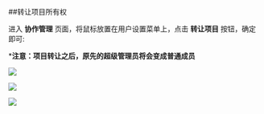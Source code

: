 ##转让项目所有权

进入 **协作管理** 页面，将鼠标放置在用户设置菜单上，点击 **转让项目** 按钮，确定即可:

***注意：项目转让之后，原先的超级管理员将会变成普通成员**

![](http://data.eolinker.com/course/a3u9d7gb5836bd0bd6dd168153adbdfa35f3d0beda4ac32)

![](http://data.eolinker.com/course/Ev2snIF0186c18de8a4af8a8974dc9a19fddba2b66982f0)

![](http://data.eolinker.com/course/8ufIzl7829e10c525eb3f5ea7addda785d7119c449a5366)